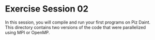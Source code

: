 # Exercise Session 02 #
In this session, you will compile and run your first programs on Piz Daint. This directory contains two versions of the code that were parallelized using MPI or OpenMP.
